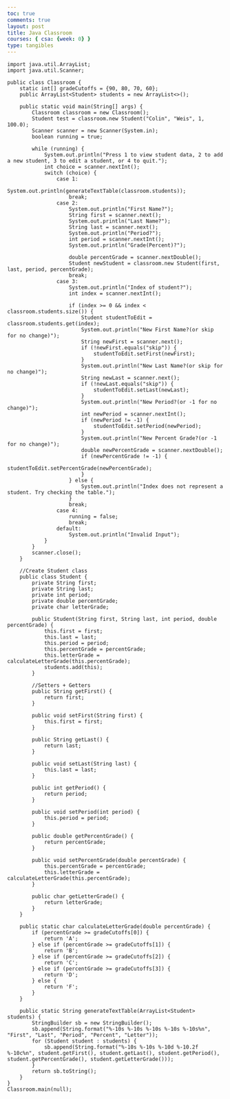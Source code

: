 ```yaml
---
toc: true
comments: true
layout: post
title: Java Classroom
courses: { csa: {week: 0} }
type: tangibles
---
```


    import java.util.ArrayList;
    import java.util.Scanner;

    public class Classroom {
        static int[] gradeCutoffs = {90, 80, 70, 60};
        public ArrayList<Student> students = new ArrayList<>();

        public static void main(String[] args) {
            Classroom classroom = new Classroom();
            Student test = classroom.new Student("Colin", "Weis", 1, 100.0);
            Scanner scanner = new Scanner(System.in);
            boolean running = true;

            while (running) {
                System.out.println("Press 1 to view student data, 2 to add a new student, 3 to edit a student, or 4 to quit.");
                int choice = scanner.nextInt();
                switch (choice) {
                    case 1:
                        System.out.println(generateTextTable(classroom.students));
                        break;
                    case 2:
                        System.out.println("First Name?");
                        String first = scanner.next();
                        System.out.println("Last Name?");
                        String last = scanner.next();
                        System.out.println("Period?");
                        int period = scanner.nextInt();
                        System.out.println("Grade(Percent)?");

                        double percentGrade = scanner.nextDouble();
                        Student newStudent = classroom.new Student(first, last, period, percentGrade);
                        break;
                    case 3:
                        System.out.println("Index of student?");
                        int index = scanner.nextInt();

                        if (index >= 0 && index < classroom.students.size()) {
                            Student studentToEdit = classroom.students.get(index);
                            System.out.println("New First Name?(or skip for no change)");
                            String newFirst = scanner.next();
                            if (!newFirst.equals("skip")) {
                                studentToEdit.setFirst(newFirst);
                            }
                            System.out.println("New Last Name?(or skip for no change)");
                            String newLast = scanner.next();
                            if (!newLast.equals("skip")) {
                                studentToEdit.setLast(newLast);
                            }
                            System.out.println("New Period?(or -1 for no change)");
                            int newPeriod = scanner.nextInt();
                            if (newPeriod != -1) {
                                studentToEdit.setPeriod(newPeriod);
                            }
                            System.out.println("New Percent Grade?(or -1 for no change)");
                            double newPercentGrade = scanner.nextDouble();
                            if (newPercentGrade != -1) {
                                studentToEdit.setPercentGrade(newPercentGrade);
                            }
                        } else {
                            System.out.println("Index does not represent a student. Try checking the table.");
                        }
                        break;
                    case 4:
                        running = false;
                        break;
                    default:
                        System.out.println("Invalid Input");
                }
            }
            scanner.close();
        }

        //Create Student class
        public class Student {
            private String first;
            private String last;
            private int period;
            private double percentGrade;
            private char letterGrade;

            public Student(String first, String last, int period, double percentGrade) {
                this.first = first;
                this.last = last;
                this.period = period;
                this.percentGrade = percentGrade;
                this.letterGrade = calculateLetterGrade(this.percentGrade);
                students.add(this);
            }

            //Setters + Getters
            public String getFirst() {
                return first;
            }

            public void setFirst(String first) {
                this.first = first;
            }

            public String getLast() {
                return last;
            }

            public void setLast(String last) {
                this.last = last;
            }

            public int getPeriod() {
                return period;
            }

            public void setPeriod(int period) {
                this.period = period;
            }

            public double getPercentGrade() {
                return percentGrade;
            }

            public void setPercentGrade(double percentGrade) {
                this.percentGrade = percentGrade;
                this.letterGrade = calculateLetterGrade(this.percentGrade);
            }

            public char getLetterGrade() {
                return letterGrade;
            }
        }

        public static char calculateLetterGrade(double percentGrade) {
            if (percentGrade >= gradeCutoffs[0]) {
                return 'A';
            } else if (percentGrade >= gradeCutoffs[1]) {
                return 'B';
            } else if (percentGrade >= gradeCutoffs[2]) {
                return 'C';
            } else if (percentGrade >= gradeCutoffs[3]) {
                return 'D';
            } else {
                return 'F';
            }
        }

        public static String generateTextTable(ArrayList<Student> students) {
            StringBuilder sb = new StringBuilder();
            sb.append(String.format("%-10s %-10s %-10s %-10s %-10s%n", "First", "Last", "Period", "Percent", "Letter"));
            for (Student student : students) {
                sb.append(String.format("%-10s %-10s %-10d %-10.2f %-10c%n", student.getFirst(), student.getLast(), student.getPeriod(), student.getPercentGrade(), student.getLetterGrade()));
            }
            return sb.toString();
        }
    }
    Classroom.main(null);
